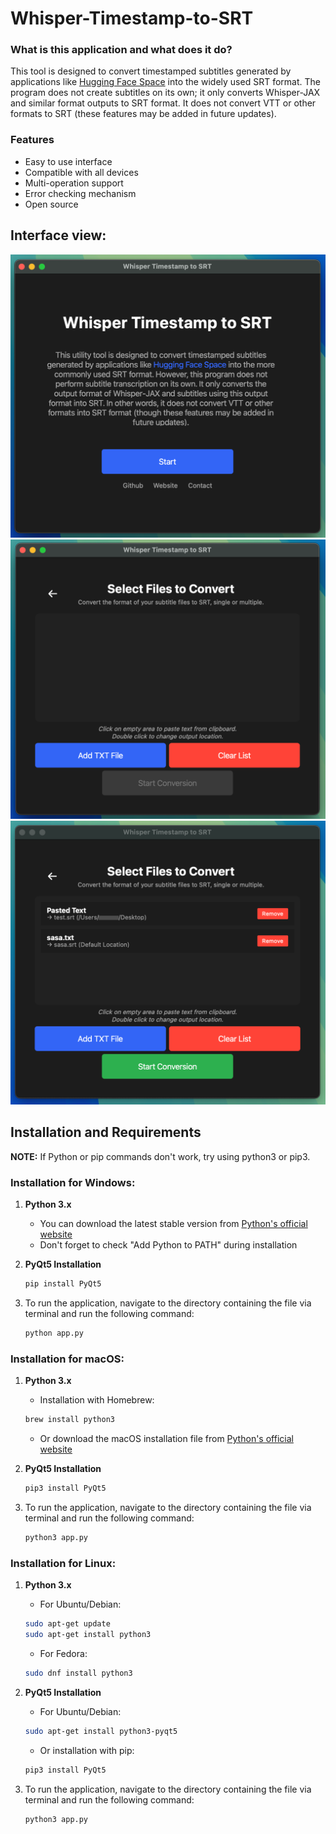 # Whisper-Timestamp-to-SRT

### What is this application and what does it do?
This tool is designed to convert timestamped subtitles generated by applications like [Hugging Face Space](https://huggingface.co/spaces/sanchit-gandhi/whisper-jax) into the widely used SRT format. The program does not create subtitles on its own; it only converts Whisper-JAX and similar format outputs to SRT format. It does not convert VTT or other formats to SRT (these features may be added in future updates).

### Features
- Easy to use interface
- Compatible with all devices
- Multi-operation support
- Error checking mechanism
- Open source

## Interface view:

![Application Interface](images/1.png)
![Example Usage](images/2.png)
![Result Screen](images/3.png)

## Installation and Requirements

**NOTE:** If Python or pip commands don't work, try using python3 or pip3.

### Installation for Windows:
1. **Python 3.x**
   - You can download the latest stable version from [Python's official website](https://www.python.org/downloads/)
   - Don't forget to check "Add Python to PATH" during installation

2. **PyQt5 Installation**
   ```bash
   pip install PyQt5
   ```

3. To run the application, navigate to the directory containing the file via terminal and run the following command:
   ```bash
   python app.py
   ```

### Installation for macOS:
1. **Python 3.x**
   - Installation with Homebrew:
   ```bash
   brew install python3
   ```
   - Or download the macOS installation file from [Python's official website](https://www.python.org/downloads/)

2. **PyQt5 Installation**
   ```bash
   pip3 install PyQt5
   ```

3. To run the application, navigate to the directory containing the file via terminal and run the following command:
   ```bash
   python3 app.py
   ```

### Installation for Linux:
1. **Python 3.x**
   - For Ubuntu/Debian:
   ```bash
   sudo apt-get update
   sudo apt-get install python3
   ```
   - For Fedora:
   ```bash
   sudo dnf install python3
   ```

2. **PyQt5 Installation**
   - For Ubuntu/Debian:
   ```bash
   sudo apt-get install python3-pyqt5
   ```
   - Or installation with pip:
   ```bash
   pip3 install PyQt5
   ```

3. To run the application, navigate to the directory containing the file via terminal and run the following command:
   ```bash
   python3 app.py
   ```